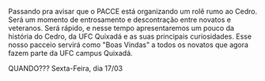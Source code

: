 Passando pra avisar que o PACCE está organizando um rolê rumo ao Cedro. Será um momento de entrosamento e descontração entre novatos e veteranos. Será rápido, e nesse tempo apresentaremos um pouco da história do Cedro, da UFC Quixadá e as suas principais curiosidades.
Esse nosso pacceio servirá como "Boas Vindas" a todos os novatos que agora fazem parte da UFC campus Quixadá.

QUANDO??? Sexta-Feira, dia 17/03

